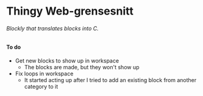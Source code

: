 # Thingy Web-grensesnitt

###### Blockly that translates blocks into C.

#### To do
* Get new blocks to show up in workspace
  * The blocks are made, but they won't show up
* Fix loops in workspace
  * It started acting up after I tried to add an existing block from another category to it
